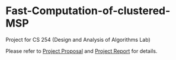 # Fast-Computation-of-clustered-MSP
Project for CS 254 (Design and Analysis of Algorithms Lab)

Please refer to [Project Proposal](/AlgorithmProjectProposal.pdf) and [Project Report](/Final_report.pdf) for details.
